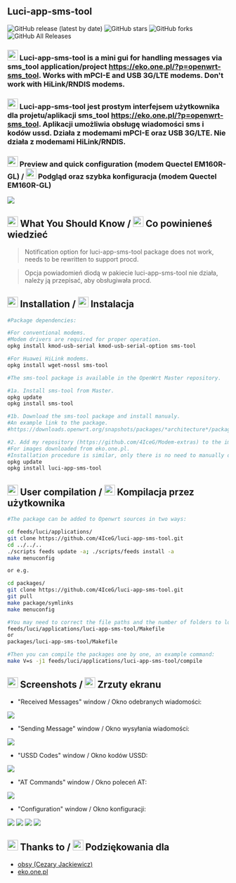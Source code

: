 ## Luci-app-sms-tool

![GitHub release (latest by date)](https://img.shields.io/github/v/release/4IceG/luci-app-sms-tool?style=flat-square)
![GitHub stars](https://img.shields.io/github/stars/4IceG/luci-app-sms-tool?style=flat-square)
![GitHub forks](https://img.shields.io/github/forks/4IceG/luci-app-sms-tool?style=flat-square)
![GitHub All Releases](https://img.shields.io/github/downloads/4IceG/luci-app-sms-tool/total)

### <img src="https://raw.githubusercontent.com/4IceG/Personal_data/master/dooffy_design_icons_EU_flags_United_Kingdom.png" height="24"> Luci-app-sms-tool is a mini gui for handling messages via sms_tool application/project https://eko.one.pl/?p=openwrt-sms_tool. Works with mPCI-E and USB 3G/LTE modems. Don't work with HiLink/RNDIS modems.

### <img src="https://raw.githubusercontent.com/4IceG/Personal_data/master/dooffy_design_icons_EU_flags_Poland.png" height="24"> Luci-app-sms-tool jest prostym interfejsem użytkownika dla projetu/aplikacji sms_tool https://eko.one.pl/?p=openwrt-sms_tool. Aplikacji umożliwia obsługę wiadomości sms i kodów ussd. Działa z modemami mPCI-E oraz USB 3G/LTE. Nie działa z modemami HiLink/RNDIS.

### <img src="https://raw.githubusercontent.com/4IceG/Personal_data/master/dooffy_design_icons_EU_flags_United_Kingdom.png" height="24"> Preview and quick configuration (modem Quectel EM160R-GL) / <img src="https://raw.githubusercontent.com/4IceG/Personal_data/master/dooffy_design_icons_EU_flags_Poland.png" height="24"> Podgląd oraz szybka konfiguracja (modem Quectel EM160R-GL)

![](https://github.com/4IceG/Personal_data/blob/master/zrzuty/1.9.4-20220325/1.9.4-20220325.gif?raw=true)

## <img src="https://raw.githubusercontent.com/4IceG/Personal_data/master/dooffy_design_icons_EU_flags_United_Kingdom.png" height="24"> What You Should Know / <img src="https://raw.githubusercontent.com/4IceG/Personal_data/master/dooffy_design_icons_EU_flags_Poland.png" height="24"> Co powinieneś wiedzieć
> Notification option for luci-app-sms-tool package does not work, needs to be rewritten to support procd.

> Opcja powiadomień diodą w pakiecie luci-app-sms-tool nie działa, należy ją przepisać, aby obsługiwała procd.

## <img src="https://raw.githubusercontent.com/4IceG/Personal_data/master/dooffy_design_icons_EU_flags_United_Kingdom.png" height="24"> Installation / <img src="https://raw.githubusercontent.com/4IceG/Personal_data/master/dooffy_design_icons_EU_flags_Poland.png" height="24"> Instalacja
``` bash
#Package dependencies:

#For conventional modems.
#Modem drivers are required for proper operation.
opkg install kmod-usb-serial kmod-usb-serial-option sms-tool

#For Huawei HiLink modems.
opkg install wget-nossl sms-tool

#The sms-tool package is available in the OpenWrt Master repository.

#1a. Install sms-tool from Master.
opkg update
opkg install sms-tool

#1b. Download the sms-tool package and install manualy.
#An example link to the package.
#https://downloads.openwrt.org/snapshots/packages/*architecture*/packages/sms-tool_2022-03-21-f07699ab-1_*architecture*.ipk

#2. Add my repository (https://github.com/4IceG/Modem-extras) to the image and follow the commands.
#For images downloaded from eko.one.pl.
#Installation procedure is similar, only there is no need to manually download the sms-tool package.
opkg update
opkg install luci-app-sms-tool

```

## <img src="https://raw.githubusercontent.com/4IceG/Personal_data/master/dooffy_design_icons_EU_flags_United_Kingdom.png" height="24"> User compilation / <img src="https://raw.githubusercontent.com/4IceG/Personal_data/master/dooffy_design_icons_EU_flags_Poland.png" height="24"> Kompilacja przez użytkownika
``` bash
#The package can be added to Openwrt sources in two ways:

cd feeds/luci/applications/
git clone https://github.com/4IceG/luci-app-sms-tool.git
cd ../../..
./scripts feeds update -a; ./scripts/feeds install -a
make menuconfig

or e.g.

cd packages/
git clone https://github.com/4IceG/luci-app-sms-tool.git
git pull
make package/symlinks
make menuconfig

#You may need to correct the file paths and the number of folders to look like this:
feeds/luci/applications/luci-app-sms-tool/Makefile
or
packages/luci-app-sms-tool/Makefile

#Then you can compile the packages one by one, an example command:
make V=s -j1 feeds/luci/applications/luci-app-sms-tool/compile
```

## <img src="https://raw.githubusercontent.com/4IceG/Personal_data/master/dooffy_design_icons_EU_flags_United_Kingdom.png" height="24"> Screenshots / <img src="https://raw.githubusercontent.com/4IceG/Personal_data/master/dooffy_design_icons_EU_flags_Poland.png" height="24"> Zrzuty ekranu

- "Received Messages" window / Okno odebranych wiadomości:

![](https://github.com/4IceG/Personal_data/blob/master/zrzuty/1.9.4-20220325/Odebrane%20wiadomo%C5%9Bci%20-%20LuCI.png?raw=true)

- "Sending Message" window / Okno wysyłania wiadomości:

![](https://github.com/4IceG/Personal_data/blob/master/zrzuty/1.9.4-20220325/Wysy%C5%82anie%20wiadomo%C5%9Bci%20-%20LuCI.png?raw=true)

- "USSD Codes" window / Okno kodów USSD:

![](https://github.com/4IceG/Personal_data/blob/master/zrzuty/1.9.4-20220325/Kody%20USSD%20-%20LuCI.png?raw=true)

- "AT Commands" window / Okno poleceń AT:

![](https://github.com/4IceG/Personal_data/blob/master/zrzuty/1.9.4-20220325/Polecenia%20AT%20-%20LuCI.png?raw=true)

- "Configuration" window / Okno konfiguracji:

![](https://github.com/4IceG/Personal_data/blob/master/zrzuty/1.9.4-20220325/Konfiguracja%20-%20LuCI1.png?raw=true)
![](https://github.com/4IceG/Personal_data/blob/master/zrzuty/1.9.4-20220325/Konfiguracja%20-%20LuCI2.png?raw=true)
![](https://github.com/4IceG/Personal_data/blob/master/zrzuty/1.9.4-20220325/Konfiguracja%20-%20LuCI3.png?raw=true)
![](https://github.com/4IceG/Personal_data/blob/master/zrzuty/1.9.4-20220325/Konfiguracja%20-%20LuCI4.png?raw=true)

## <img src="https://raw.githubusercontent.com/4IceG/Personal_data/master/dooffy_design_icons_EU_flags_United_Kingdom.png" height="24"> Thanks to / <img src="https://raw.githubusercontent.com/4IceG/Personal_data/master/dooffy_design_icons_EU_flags_Poland.png" height="24"> Podziękowania dla
- [obsy (Cezary Jackiewicz)](https://github.com/obsy)
- [eko.one.pl](https://eko.one.pl/forum/viewtopic.php?id=20096)

